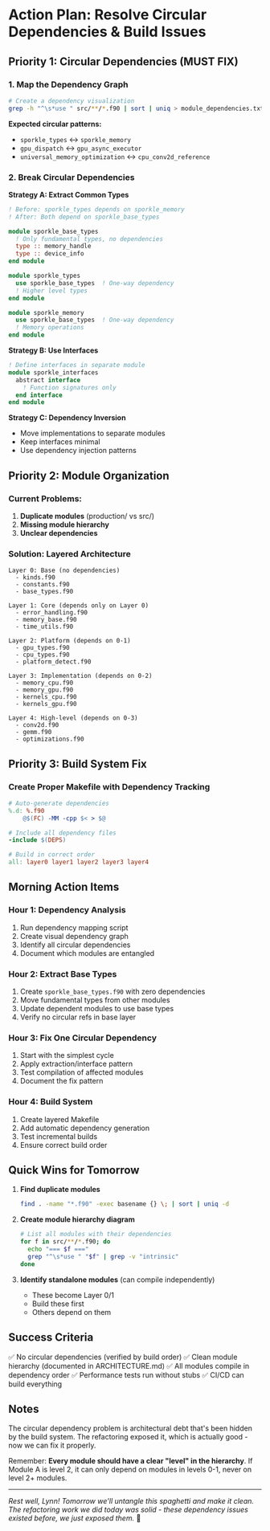# Action Plan: Resolve Circular Dependencies & Build Issues

## Priority 1: Circular Dependencies (MUST FIX)

### 1. Map the Dependency Graph
```bash
# Create a dependency visualization
grep -h "^\s*use " src/**/*.f90 | sort | uniq > module_dependencies.txt
```

**Expected circular patterns:**
- `sporkle_types` ↔ `sporkle_memory` 
- `gpu_dispatch` ↔ `gpu_async_executor`
- `universal_memory_optimization` ↔ `cpu_conv2d_reference`

### 2. Break Circular Dependencies

**Strategy A: Extract Common Types**
```fortran
! Before: sporkle_types depends on sporkle_memory
! After: Both depend on sporkle_base_types

module sporkle_base_types
  ! Only fundamental types, no dependencies
  type :: memory_handle
  type :: device_info
end module

module sporkle_types
  use sporkle_base_types  ! One-way dependency
  ! Higher level types
end module

module sporkle_memory
  use sporkle_base_types  ! One-way dependency
  ! Memory operations
end module
```

**Strategy B: Use Interfaces**
```fortran
! Define interfaces in separate module
module sporkle_interfaces
  abstract interface
    ! Function signatures only
  end interface
end module
```

**Strategy C: Dependency Inversion**
- Move implementations to separate modules
- Keep interfaces minimal
- Use dependency injection patterns

## Priority 2: Module Organization

### Current Problems:
1. **Duplicate modules** (production/ vs src/)
2. **Missing module hierarchy**
3. **Unclear dependencies**

### Solution: Layered Architecture
```
Layer 0: Base (no dependencies)
  - kinds.f90
  - constants.f90
  - base_types.f90

Layer 1: Core (depends only on Layer 0)
  - error_handling.f90
  - memory_base.f90
  - time_utils.f90

Layer 2: Platform (depends on 0-1)
  - gpu_types.f90
  - cpu_types.f90
  - platform_detect.f90

Layer 3: Implementation (depends on 0-2)
  - memory_cpu.f90
  - memory_gpu.f90
  - kernels_cpu.f90
  - kernels_gpu.f90

Layer 4: High-level (depends on 0-3)
  - conv2d.f90
  - gemm.f90
  - optimizations.f90
```

## Priority 3: Build System Fix

### Create Proper Makefile with Dependency Tracking
```makefile
# Auto-generate dependencies
%.d: %.f90
	@$(FC) -MM -cpp $< > $@

# Include all dependency files
-include $(DEPS)

# Build in correct order
all: layer0 layer1 layer2 layer3 layer4
```

## Morning Action Items

### Hour 1: Dependency Analysis
1. Run dependency mapping script
2. Create visual dependency graph
3. Identify all circular dependencies
4. Document which modules are entangled

### Hour 2: Extract Base Types
1. Create `sporkle_base_types.f90` with zero dependencies
2. Move fundamental types from other modules
3. Update dependent modules to use base types
4. Verify no circular refs in base layer

### Hour 3: Fix One Circular Dependency
1. Start with the simplest cycle
2. Apply extraction/interface pattern
3. Test compilation of affected modules
4. Document the fix pattern

### Hour 4: Build System
1. Create layered Makefile
2. Add automatic dependency generation
3. Test incremental builds
4. Ensure correct build order

## Quick Wins for Tomorrow

1. **Find duplicate modules**
   ```bash
   find . -name "*.f90" -exec basename {} \; | sort | uniq -d
   ```

2. **Create module hierarchy diagram**
   ```bash
   # List all modules with their dependencies
   for f in src/**/*.f90; do
     echo "=== $f ==="
     grep "^\s*use " "$f" | grep -v "intrinsic"
   done
   ```

3. **Identify standalone modules** (can compile independently)
   - These become Layer 0/1
   - Build these first
   - Others depend on them

## Success Criteria

✅ No circular dependencies (verified by build order)
✅ Clean module hierarchy (documented in ARCHITECTURE.md)
✅ All modules compile in dependency order
✅ Performance tests run without stubs
✅ CI/CD can build everything

## Notes

The circular dependency problem is architectural debt that's been hidden by the build system. The refactoring exposed it, which is actually good - now we can fix it properly.

Remember: **Every module should have a clear "level" in the hierarchy**. If Module A is level 2, it can only depend on modules in levels 0-1, never on level 2+ modules.

---

*Rest well, Lynn! Tomorrow we'll untangle this spaghetti and make it clean. The refactoring work we did today was solid - these dependency issues existed before, we just exposed them.* 🌙